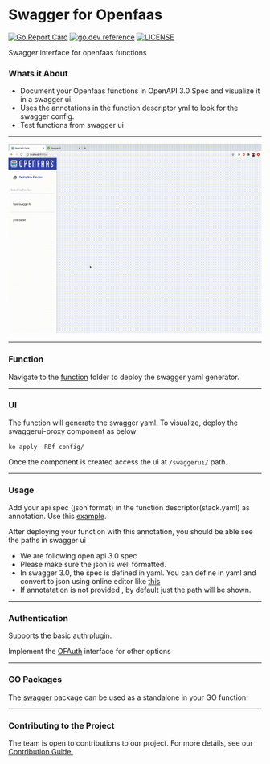 # Swagger for Openfaas

[![Go Report Card](https://goreportcard.com/badge/github.com/optum/faas-swagger)](https://goreportcard.com/badge/github.com/optum/faas-swagger)
[![go.dev reference](https://img.shields.io/badge/go.dev-reference-007d9c?logo=go&logoColor=white)](https://pkg.go.dev/github.com/optum/faas-swagger)
[![LICENSE](https://img.shields.io/github/license/knative/serving.svg)](https://github.com/optum/faas-swagger/blob/master/LICENSE)


Swagger interface for openfaas functions

### Whats it About

* Document your Openfaas functions in OpenAPI 3.0 Spec and visualize it in a swagger ui.
* Uses the annotations in the function descriptor yml to look for the swagger config.
* Test functions from swagger ui

----------------

![](assets/output.gif)

----------------

### Function

Navigate to the [function](./function) folder to deploy the swagger yaml generator.

-----------------

### UI

The function will generate the swagger yaml. To visualize, deploy the swaggerui-proxy component as below 

```
ko apply -RBf config/
```

Once the component is created access the ui at `/swaggerui/` path.

------------------

### Usage

Add your api spec (json format) in the function descriptor(stack.yaml) as annotation. Use this [example](./lib/test/test-files/example/example.yaml).

After deploying your function with this annotation, you should be able see the paths in swagger ui

* We are following open api 3.0 spec
* Please make sure the json is well formatted.
* In swagger 3.0, the spec is defined in yaml. You can define in yaml and convert to json using online editor like [this](https://codebeautify.org/yaml-to-json-xml-csv)
* If annotatation is not provided , by default just the path will be shown.

---------

### Authentication

Supports the basic auth plugin.

Implement the [OFAuth](./pkg/auth/auth.go) interface for other options

-----------------

### GO Packages

The [swagger](./pkg/swagger) package can be used as a standalone in your GO function. 

----------
### Contributing to the Project
The team is open to contributions to our project. For more details, see our [Contribution Guide.](./docs/CONTRIBUTING.md)
